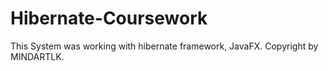 # Hibernate-Coursework

This System was working with hibernate framework, JavaFX. Copyright by MINDARTLK.
